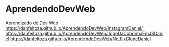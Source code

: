 # AprendendoDevWeb
 Aprendizado de Dev Web
 https://danfeitoza.github.io/AprendendoDevWeb/InstagramDaniel/
 https://danfeitoza.github.io/AprendendoDevWeb/JogoDaCobrinhaEmJSDaniel
 https://danfeitoza.github.io/AprendendoDevWeb/NetflixCloneDaniel
